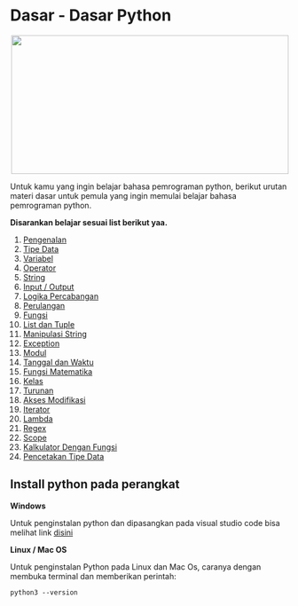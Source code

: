 # Dasar - Dasar Python

<p align="center">
  <img src="https://64.media.tumblr.com/2d0af9c90d1b1107313cc20bda01548a/tumblr_outwxnanpp1u79o2lo1_1280.gifv" width=500 height=250>
</p>


Untuk kamu yang ingin belajar bahasa pemrograman python, berikut urutan materi dasar untuk pemula yang ingin memulai belajar bahasa  pemrograman python. 

**Disarankan belajar sesuai list berikut yaa.**

1. [Pengenalan](01-Pengenalan)
2. [Tipe Data](02-Tipe-Data)
3. [Variabel](03-Variabel)
4. [Operator](04-Operator)
5. [String](05-String)
6. [Input / Output](06-Input-Output)
7. [Logika Percabangan](07-Percabangan)
8. [Perulangan](08-Perulangan)
9. [Fungsi](09-Fungsi)
10. [List dan Tuple](10-List-Tuple)
11. [Manipulasi String](11-Manipulasi-String)
12. [Exception](12-Exception)
13. [Modul](13-Module)
14. [Tanggal dan Waktu](14-Python-Date-Time)
15. [Fungsi Matematika](15-Python-Math)
16. [Kelas](16-Class)
17. [Turunan](17-Inheritance)
18. [Akses Modifikasi](18-Akses-Modifikasi)
19. [Iterator](19-Iterator)
20. [Lambda](20-Lambda)
21. [Regex](21-Regex)
22. [Scope](22-Scope)
23. [Kalkulator Dengan Fungsi](23-kalkulator-Dengan-Fungsi)
24. [Pencetakan Tipe Data](24-Casting-Tipe-Data)

## Install python pada perangkat

**Windows**

  Untuk penginstalan python dan dipasangkan pada visual studio code bisa melihat link [disini](https://code.visualstudio.com/docs/python/python-tutorial)

**Linux / Mac OS**

  Untuk penginstalan Python pada Linux dan Mac Os, caranya dengan membuka terminal dan memberikan perintah:
    
    python3 --version
    
